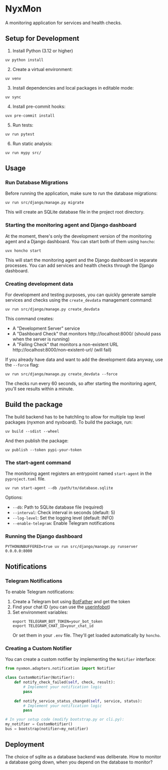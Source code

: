 # NyxMon

A monitoring application for services and health checks.

## Setup for Development

1. Install Python (3.12 or higher)
```shell
uv python install
```

2. Create a virtual environment:
```shell
uv venv
```

3. Install dependencies and local packages in editable mode:
```shell
uv sync
```

4. Install pre-commit hooks:
```shell
uvx pre-commit install
```

5. Run tests:
```shell
uv run pytest
```

6. Run static analysis:
```shell
uv run mypy src/
```

## Usage

### Run Database Migrations

Before running the application, make sure to run the database migrations:

```shell
uv run src/django/manage.py migrate
```

This will create an SQLite database file in the project root directory.

### Starting the monitoring agent and Django dashboard

At the moment, there's only the development version of the monitoring agent and a
Django dashboard. You can start both of them using `honcho`:

```shell
uvx honcho start
```

This will start the monitoring agent and the Django dashboard in separate processes.
You can add services and health checks through the Django dashboard.

### Creating development data

For development and testing purposes, you can quickly generate sample services and checks using the `create_devdata` management command:

```shell
uv run src/django/manage.py create_devdata
```

This command creates:
- A "Development Server" service
- A "Dashboard Check" that monitors http://localhost:8000/ (should pass when the server is running)
- A "Failing Check" that monitors a non-existent URL http://localhost:8000/non-existent-url/ (will fail)

If you already have data and want to add the development data anyway, use the `--force` flag:

```shell
uv run src/django/manage.py create_devdata --force
```

The checks run every 60 seconds, so after starting the monitoring agent, you'll see results within a minute.

## Build the package
The build backend has to be hatchling to allow for multiple top level packages (nyxmon and nyxboard). To build the
package, run:

```shell
uv build --sdist --wheel
```

And then publish the package:
```shell
uv publish --token pypi-your-token
```

### The start-agent command

The monitoring agent registers an entrypoint named `start-agent` in the
`pyproject.toml` file.

```shell
uv run start-agent --db /path/to/database.sqlite
```

Options:
- `--db`: Path to SQLite database file (required)
- `--interval`: Check interval in seconds (default: 5)
- `--log-level`: Set the logging level (default: INFO)
- `--enable-telegram`: Enable Telegram notifications

### Running the Django dashboard

```shell
PYTHONUNBUFFERED=true uv run src/django/manage.py runserver 0.0.0.0:8000
```

## Notifications

### Telegram Notifications

To enable Telegram notifications:

1. Create a Telegram bot using [BotFather](https://t.me/botfather) and get the token
2. Find your chat ID (you can use the [userinfobot](https://t.me/userinfobot))
3. Set environment variables:
   ```shell
   export TELEGRAM_BOT_TOKEN=your_bot_token
   export TELEGRAM_CHAT_ID=your_chat_id
   ```
   Or set them in your `.env` file. They'll get loaded automatically by `honcho`.

### Creating a Custom Notifier

You can create a custom notifier by implementing the `Notifier` interface:

```python
from nyxmon.adapters.notification import Notifier

class CustomNotifier(Notifier):
    def notify_check_failed(self, check, result):
        # Implement your notification logic
        pass
        
    def notify_service_status_changed(self, service, status):
        # Implement your notification logic
        pass

# In your setup code (modify bootstrap.py or cli.py):
my_notifier = CustomNotifier()
bus = bootstrap(notifier=my_notifier)
```

## Deployment

The choice of sqlite as a database backend was deliberate. How to monitor a database going down, when you depend
on the database to monitor?